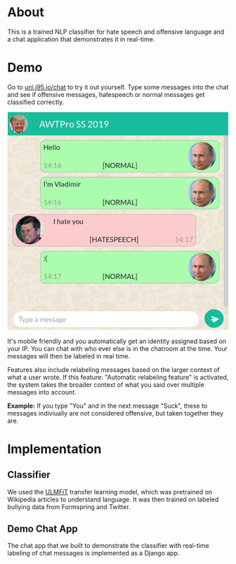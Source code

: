 # About
This is a trained NLP classifier for hate speech and offensive language and a chat application that demonstrates it in real-time.

# Demo

Go to [uni.j95.io/chat](https://uni.j95.io/chat) to try it out yourself.
Type some messages into the chat and see if offensive messages, hatespeech or normal messages get classified correctly.

![Demo Chat Example](chat_example.png)

It's mobile friendly and you automatically get an identity assigned based on your IP.
You can chat with who ever else is in the chatroom at the time.
Your messages will then be labeled in real time.

Features also include relabeling messages based on the larger context of what a user wrote.
If this feature: "Automatic relabeling feature" is activated, the system takes the broader context of what you said over multiple messages into account.

__Example:__ If you type "You" and in the next message "Suck", these to messages indiviually are not considered offensive, but taken together they are.

# Implementation

## Classifier

We used the [ULMFiT](http://nlp.fast.ai/category/classification.html) transfer learning model, which was pretrained on Wikipedia articles to understand language.
It was then trained on labeled bullying data from Formspring and Twitter.

## Demo Chat App

The chat app that we built to demonstrate the classifier with real-time labeling of chat messages is implemented as a Django app.


